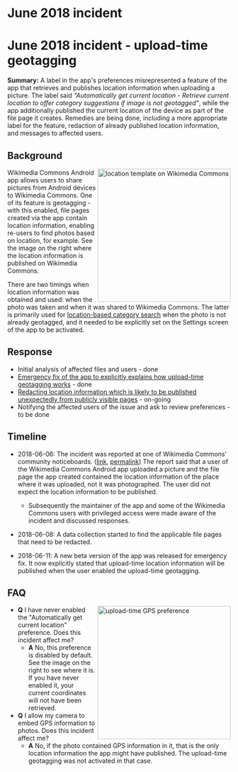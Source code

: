 # June 2018 incident

# June 2018 incident - upload-time geotagging

**Summary:** A label in the app's preferences misrepresented a feature of the app that retrieves and publishes location information when uploading a picture. The label said _"Automatically get current location - Retrieve current location to offer category suggestions if image is not geotagged"_, while the app additionally published the current location of the device as part of the file page it creates. Remedies are being done, including a more appropriate label for the feature, redaction of already published location information, and messages to affected users.

## Background

<img src="https://raw.githubusercontent.com/wiki/commons-app/apps-android-commons/screenshot-commons-location-template.png" alt="location template on Wikimedia Commons" align="right" width=300/>
Wikimedia Commons Android app allows users to share pictures from Android devices to Wikimedia Commons. One of its feature is geotagging - with this enabled, file pages created via the app contain location information, enabling re-users to find photos based on location, for example. See the image on the right where the location information is published on Wikimedia Commons.

There are two timings when location information was obtained and used: when the photo was taken and when it was shared to Wikimedia Commons.  The latter is primarily used for [location-based category search](https://github.com/commons-app/apps-android-commons/wiki/Location-based-category-search) when the photo is not already geotagged, and it needed to be explicitly set on the Settings screen of the app to be activated.

## Response

* Initial analysis of affected files and users - done
* [Emergency fix of the app to explicitly explains how upload-time geotagging works](https://github.com/commons-app/apps-android-commons/issues/1599) - done
* [Redacting location information which is likely to be published unexpectedly from publicly visible pages](https://github.com/commons-app/apps-android-commons/issues/1613) - on-going
* Notifying the affected users of the issue and ask to review preferences - to be done

## Timeline

* 2018-06-06: The incident was reported at one of Wikimedia Commons' community noticeboards. ([link](https://commons.wikimedia.org/wiki/Commons:Village_pump#Warning!_Mobile_uploads_are_getting_the_wrong_location!), [permalink](https://commons.wikimedia.org/w/index.php?title=Commons:Village_pump&oldid=305139407#Warning!_Mobile_uploads_are_getting_the_wrong_location!)) The report said that a user of the Wikimedia Commons Android app uploaded a picture and the file page the app created contained the location information of the place where it was uploaded, not it was photographed. The user did not expect the location information to be published.

  * Subsequently the maintainer of the app and some of the Wikimedia Commons users with privileged access were made aware of the incident and discussed responses.

* 2018-06-08: A data collection started to find the applicable file pages that need to be redacted.
* 2018-06-11: A new beta version of the app was released for emergency fix. It now explicitly stated that upload-time location information will be published when the user enabled the upload-time geotagging.

## FAQ
<img src="https://raw.githubusercontent.com/wiki/commons-app/apps-android-commons/screenshot-gps.png" alt="upload-time GPS preference" width=300 align="right"/>

* **Q** I have never enabled the "Automatically get current location" preference. Does this incident affect me?
  * **A** No, this preference is disabled by default. See the image on the right to see where it is. If you have never enabled it, your current coordinates will not have been retrieved.
* **Q** I allow my camera to embed GPS information to photos. Does this incident affect me?
  * **A** No, if the photo contained GPS information in it, that is the only location information the app might have published. The upload-time geotagging was not activated in that case.